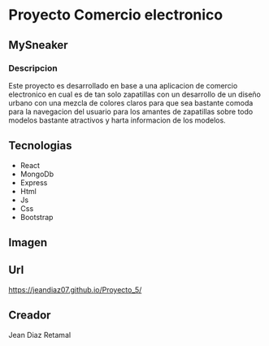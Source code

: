 # Proyecto Comercio electronico
## MySneaker
### Descripcion
Este proyecto es desarrollado en base a una aplicacion de comercio electronico en cual es de tan solo zapatillas con un desarrollo de un diseño urbano con una mezcla de colores claros para que sea bastante comoda para la navegacion del usuario para los amantes de zapatillas sobre todo modelos bastante atractivos y harta informacion de los modelos.
## Tecnologias
- React
- MongoDb
- Express
- Html
- Js
- Css
- Bootstrap
## Imagen
## Url
https://jeandiaz07.github.io/Proyecto_5/

## Creador
Jean Diaz Retamal

